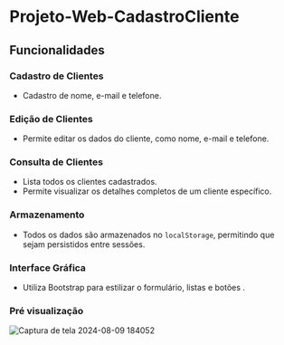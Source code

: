 # Projeto-Web-CadastroCliente



## Funcionalidades

### Cadastro de Clientes
- Cadastro de nome, e-mail e telefone.

### Edição de Clientes
- Permite editar os dados do cliente, como nome, e-mail e telefone.

### Consulta de Clientes
- Lista todos os clientes cadastrados.
- Permite visualizar os detalhes completos de um cliente específico.

### Armazenamento
- Todos os dados são armazenados no `localStorage`, permitindo que sejam persistidos entre sessões.

### Interface Gráfica
- Utiliza Bootstrap para estilizar o formulário, listas e botões .


### Pré visualização

![Captura de tela 2024-08-09 184052](https://github.com/user-attachments/assets/4b9565dc-922e-4f3b-a60c-49550817981c)
